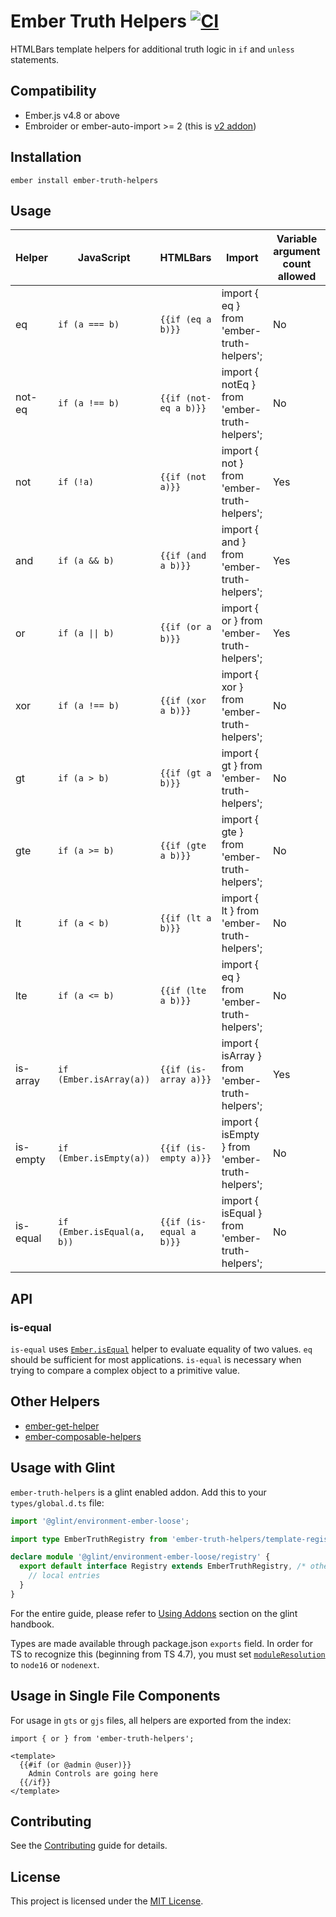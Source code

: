 # Ember Truth Helpers [![CI](https://github.com/jmurphyau/ember-truth-helpers/actions/workflows/ci.yml/badge.svg)](https://github.com/jmurphyau/ember-truth-helpers/actions/workflows/ci.yml)

HTMLBars template helpers for additional truth logic in `if` and `unless` statements.

## Compatibility

- Ember.js v4.8 or above
- Embroider or ember-auto-import >= 2 (this is [v2 addon](https://emberjs.github.io/rfcs/0507-embroider-v2-package-format.html))

## Installation

```
ember install ember-truth-helpers
```

## Usage

Helper   | JavaScript                                      | HTMLBars                | Import                                            | Variable argument count allowed|
---------|-------------------------------------------------|-------------------------|-------------------------------------------------- |--------------------------------|
eq       | `if (a === b)`                                  | `{{if (eq a b)}}`       | import { eq } from 'ember-truth-helpers';         |No                              |
not-eq   | `if (a !== b)`                                  | `{{if (not-eq a b)}}`   | import { notEq } from 'ember-truth-helpers';      |No                              |
not      | `if (!a)`                                       | `{{if (not a)}}`        | import { not } from 'ember-truth-helpers';        |Yes                             |
and      | `if (a && b)`                                   | `{{if (and a b)}}`      | import { and } from 'ember-truth-helpers';        |Yes                             |
or       | <code>if (a &#124;&#124; b)</code>              | `{{if (or a b)}}`       | import { or } from 'ember-truth-helpers';         |Yes                             |
xor      | <code>if (a !== b)</code>                       | `{{if (xor a b)}}`      | import { xor } from 'ember-truth-helpers';        |No                              |
gt       | `if (a > b)`                                    | `{{if (gt a b)}}`       | import { gt } from 'ember-truth-helpers';         |No                              |
gte      | `if (a >= b)`                                   | `{{if (gte a b)}}`      | import { gte } from 'ember-truth-helpers';        |No                              |
lt       | `if (a < b)`                                    | `{{if (lt a b)}}`       | import { lt } from 'ember-truth-helpers';         |No                              |
lte      | `if (a <= b)`                                   | `{{if (lte a b)}}`      | import { eq } from 'ember-truth-helpers';         |No                              |
is-array | `if (Ember.isArray(a))`                         | `{{if (is-array a)}}`   | import { isArray } from 'ember-truth-helpers';    |Yes                             |
is-empty | `if (Ember.isEmpty(a))`                         | `{{if (is-empty a)}}`   | import { isEmpty } from 'ember-truth-helpers';    |No                              |
is-equal | `if (Ember.isEqual(a, b))`                      | `{{if (is-equal a b)}}` | import { isEqual } from 'ember-truth-helpers';    |No                              |

## API

### is-equal

`is-equal` uses [`Ember.isEqual`](https://api.emberjs.com/ember/3.14/functions/@ember%2Futils/isEqual) helper to evaluate equality of two values.
 `eq` should be sufficient for most applications. `is-equal` is necessary when trying to compare a complex object to
 a primitive value.

## Other Helpers

* [ember-get-helper](https://github.com/jmurphyau/ember-get-helper)
* [ember-composable-helpers](https://github.com/DockYard/ember-composable-helpers)

## Usage with Glint

`ember-truth-helpers` is a glint enabled addon. Add this to your
`types/global.d.ts` file:

```ts
import '@glint/environment-ember-loose';

import type EmberTruthRegistry from 'ember-truth-helpers/template-registry';

declare module '@glint/environment-ember-loose/registry' {
  export default interface Registry extends EmberTruthRegistry, /* other addon registries */ {
    // local entries
  }
}
```

For the entire guide, please refer to [Using
Addons](https://typed-ember.gitbook.io/glint/environments/ember/using-addons#using-glint-enabled-addons)
section on the glint handbook.

Types are made available through package.json `exports` field. In order for TS
to recognize this (beginning from TS 4.7), you must set
[`moduleResolution`](https://www.typescriptlang.org/tsconfig#moduleResolution)
to `node16` or `nodenext`.

## Usage in Single File Components

For usage in `gts` or `gjs` files, all helpers are exported from the index:

```gts
import { or } from 'ember-truth-helpers';

<template>
  {{#if (or @admin @user)}}
    Admin Controls are going here
  {{/if}}
</template>
```

## Contributing

See the [Contributing](CONTRIBUTING.md) guide for details.

## License

This project is licensed under the [MIT License](LICENSE.md).
